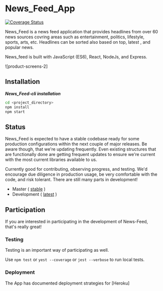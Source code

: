 # News_Feed_App
[![Coverage Status](https://coveralls.io/repos/github/andela-ieyo/News_Feed_App/badge.svg?branch=develop)](https://coveralls.io/github/andela-ieyo/News_Feed_App?branch=develop)

News_Feed is a news feed application that provides headlines from over 60 news sources covring areas such as entertainment, politics, lifestyle, sports, arts, etc. Headlines can be sorted also based on top, latest , and popular news. 

News_feed is built with JavaScript (ES6), React, NodeJs, and Express.


![product-screens-2]



## Installation

**_News_Feed-cli installation_**

```bash
cd <project_directory>
npm install
npm start
```


## Status

News_Feed is expected to have a stable codebase ready for some production configurations within the next couple of major releases. Be aware though, that we're updating frequently. Even existing structures that are functionally done are getting frequent updates to ensure we're current with the most current libraries available to us.

Currently good for contributing, observing progress, and testing. We'd encourage due diligence in production usage, be very comfortable with the code, and risk tolerant. There are still many parts in development!

-   Master ( [stable](https://github.com/andela-ieyo/News_Feed_App/tree/master) )
-   Development ( [latest](https://github.com/andela-ieyo/News_Feed_App/tree/develop) )

## Participation

If you are interested in participating in the development of News-Feed, that's really great!

### Testing

Testing is an important way of participating as well. 

Use `npm test` or `yest --coverage` or `jest --verbose` to run local tests.

### Deployment

 The App has documented deployment strategies for [Heroku]
